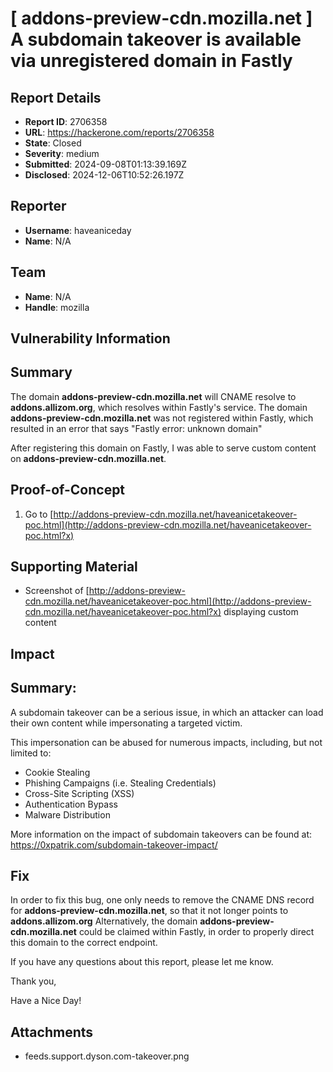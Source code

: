# [ addons-preview-cdn.mozilla.net ] A subdomain takeover is available via unregistered domain in Fastly

## Report Details
- **Report ID**: 2706358
- **URL**: https://hackerone.com/reports/2706358
- **State**: Closed
- **Severity**: medium
- **Submitted**: 2024-09-08T01:13:39.169Z
- **Disclosed**: 2024-12-06T10:52:26.197Z

## Reporter
- **Username**: haveaniceday
- **Name**: N/A

## Team
- **Name**: N/A
- **Handle**: mozilla

## Vulnerability Information
## Summary

The domain **addons-preview-cdn.mozilla.net** will CNAME resolve to **addons.allizom.org**, which resolves within Fastly's service.  The domain **addons-preview-cdn.mozilla.net** was not registered within Fastly, which resulted in an error that says "Fastly error: unknown domain"  

After registering this domain on Fastly, I was able to serve custom content on **addons-preview-cdn.mozilla.net**.  

## Proof-of-Concept

1. Go to [http://addons-preview-cdn.mozilla.net/haveanicetakeover-poc.html](http://addons-preview-cdn.mozilla.net/haveanicetakeover-poc.html?x)

## Supporting Material

* Screenshot of [http://addons-preview-cdn.mozilla.net/haveanicetakeover-poc.html](http://addons-preview-cdn.mozilla.net/haveanicetakeover-poc.html?x) displaying custom content

## Impact

## Summary:
A subdomain takeover can be a serious issue, in which an attacker can load their own content while impersonating a targeted victim. 

This impersonation can be abused for numerous impacts, including, but not limited to:

* Cookie Stealing
* Phishing Campaigns (i.e. Stealing Credentials)
* Cross-Site Scripting (XSS)
* Authentication Bypass
* Malware Distribution

More information on the impact of subdomain takeovers can be found at: https://0xpatrik.com/subdomain-takeover-impact/

## Fix

In order to fix this bug, one only needs to remove the CNAME DNS record for **addons-preview-cdn.mozilla.net**, so that it not longer points to **addons.allizom.org**  Alternatively, the domain **addons-preview-cdn.mozilla.net** could be claimed within Fastly, in order to properly direct this domain to the correct endpoint.

If you have any questions about this report, please let me know.

Thank you,

Have a Nice Day!

## Attachments
- feeds.support.dyson.com-takeover.png
